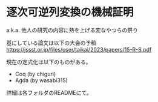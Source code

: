# 逐次可逆列変換の機械証明

a.k.a. 他人の研究の内容に熱を上げる変なやつらの祭り

基にしている論文は以下の大会の予稿
https://jssst.or.jp/files/user/taikai/2023/papers/15-R-S.pdf

現在の定式化は以下のものがある。

+ Coq (by chiguri)
+ Agda (by wasabi315)

詳細は各フォルダのREADMEにて。

